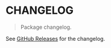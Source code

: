# CHANGELOG

> Package changelog.

See [GitHub Releases](https://github.com/stdlib-js/blas-base-dsdot/releases) for the changelog.